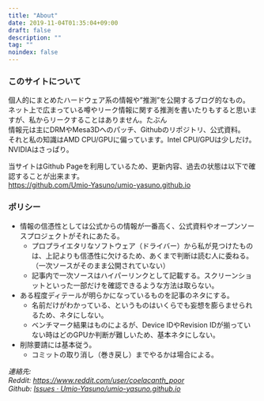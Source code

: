 ```yaml
---
title: "About"
date: 2019-11-04T01:35:04+09:00
draft: false
description: ""
tag: ""
noindex: false
---
```


### このサイトについて
個人的にまとめたハードウェア系の情報や”推測”を公開するブログ的なもの。  
ネット上で広まっている噂やリーク情報に関する推測を書いたりもすると思いますが、私からリークすることはありません。<span class="hide">たぶん</span>  
情報元は主にDRMやMesa3Dへのパッチ、Githubのリポジトリ、公式資料。  
それと私の知識はAMD CPU/GPUに偏っています。Intel CPU/GPUは少しだけ。  
NVIDIAはさっぱり。  

当サイトはGithub Pageを利用しているため、更新内容、過去の状態は以下で確認することが出来ます。  
<https://github.com/Umio-Yasuno/umio-yasuno.github.io>

<!-- 放り込まれる餌を待ち構える鯉よりも、暗闇で静かに食糧を探すシーラカンスでいたい。 -->

### ポリシー

 * 情報の信憑性としては公式からの情報が一番高く、公式資料やオープンソースプロジェクトがそれにあたる。
 	* プロプライエタリなソフトウェア（ドライバー）から私が見つけたものは、上記よりも信憑性に欠けるため、あくまで判断は読む人に委ねる。（一次ソースがそのまま公開されていない） 
	* 記事内で一次ソースはハイパーリンクとして記載する。スクリーンショットといった一部だけを確認できるような方法は取らない。  
 * ある程度ディテールが明らかになっているものを記事のネタにする。
 	* 名前だけがわかっている、というものはいくらでも妄想を膨らませられるため、ネタにしない。
	* ベンチマーク結果はものによるが、Device IDやRevision IDが揃っていない時はどのGPUか判断が難しいため、基本ネタにしない。
 * 削除要請には基本従う。
 	* コミットの取り消し（巻き戻し）までやるかは場合による。

<address>
連絡先:<br>
Reddit: <a href="https://www.reddit.com/user/coelacanth_poor" target="_blank">https://www.reddit.com/user/coelacanth_poor</a><br>
Github: <a href="https://github.com/Umio-Yasuno/umio-yasuno.github.io/issues" target="_blank">Issues · Umio-Yasuno/umio-yasuno.github.io</a><br>
</address>

<!--
The Cloths of Heaven

Had I the heaven's embroidered cloths,
Enwrought with golden and silver light,
The blue and the dim and the dark cloths
Of night and light and the half-light;
I would spread the cloths under your feet:
But I, being poor, have only my dreams;  
I have spread my dreams under your feet;  
Tread softly because you tread on my dreams.  

W. B. Yeats
-->
